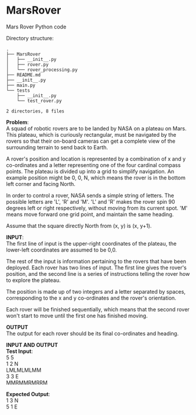 # MarsRover
Mars Rover Python code<br>

Directory structure:<br>
```buildoutcfg
.
├── MarsRover
│   ├── __init__.py
│   ├── rover.py
│   └── rover_processing.py
├── README.md
├── __init__.py
├── main.py
└── tests
    ├── __init__.py
    └── test_rover.py

2 directories, 8 files
```


**Problem**:<br>
A squad of robotic rovers are to be landed by NASA on a plateau on Mars. This plateau, which is curiously rectangular, must be navigated by the rovers so that their on-board cameras can get a complete view of the surrounding terrain to send back to Earth.
 
A rover's position and location is represented by a combination of x and y co-ordinates and a letter representing one of the four cardinal compass points. The plateau is divided up into a grid to simplify navigation. An example position might be 0, 0, N, which means the rover is in the bottom left corner and facing North.
 
In order to control a rover, NASA sends a simple string of letters. The possible letters are 'L', 'R' and 'M'. 'L' and 'R' makes the rover spin 90 degrees left or right respectively, without moving from its current spot. 'M' means move forward one grid point, and maintain the same heading.
 
Assume that the square directly North from (x, y) is (x, y+1).
 
**INPUT**:<br>
The first line of input is the upper-right coordinates of the plateau, the lower-left coordinates are assumed to be 0,0.
 
The rest of the input is information pertaining to the rovers that have been deployed. Each rover has two lines of input. The first line gives the rover's position, and the second line is a series of instructions telling the rover how to explore the plateau.
 
The position is made up of two integers and a letter separated by spaces, corresponding to the x and y co-ordinates and the rover's orientation.
 
Each rover will be finished sequentially, which means that the second rover won't start to move until the first one has finished moving.
 
 
**OUTPUT**<br>
The output for each rover should be its final co-ordinates and heading.
 
**INPUT AND OUTPUT**<br>
**Test Input**:<br>
5 5<br>
1 2 N<br>
LMLMLMLMM<br>
3 3 E<br>
MMRMMRMRRM<br>
 
**Expected Output**:<br>
1 3 N<br>
5 1 E<br>